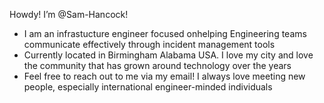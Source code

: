Howdy! I’m @Sam-Hancock!
- I am an infrastucture engineer focused onhelping Engineering teams communicate effectively through incident management tools
- Currently located in Birmingham Alabama USA. I love my city and love the community that has grown around technology over the years
- Feel free to reach out to me via my email! I always love meeting new people, especially international engineer-minded individuals


